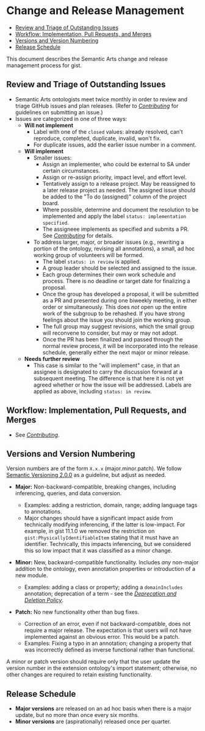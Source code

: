 Change and Release Management <!-- omit in toc -->
=====

- [Review and Triage of Outstanding Issues](#review-and-triage-of-outstanding-issues)
- [Workflow: Implementation, Pull Requests, and Merges](#workflow-implementation-pull-requests-and-merges)
- [Versions and Version Numbering](#versions-and-version-numbering)
- [Release Schedule](#release-schedule)

This document describes the Semantic Arts change and release management process for gist.

Review and Triage of Outstanding Issues
-----

- Semantic Arts ontologists meet twice monthly in order to review and triage GitHub issues and plan releases. (Refer to [*Contributing*](Contributing.md) for guidelines on submitting an issue.)
- Issues are categorized in one of three ways:
  - **Will not implement**
    - Label with one of the `closed` values: already resolved, can't reproduce, completed, duplicate, invalid, won't fix.
    - For duplicate issues, add the earlier issue number in a comment.
  - **Will implement**
    - Smaller issues:
      - Assign an implementer, who could be external to SA under certain circumstances.
      - Assign or re-assign priority, impact level, and effort level.
      - Tentatively assign to a release project. May be reassigned to a later release project as needed. The assigned issue should be added to the "To do (assigned)" column of the project board.
      - Where possible, determine and document the resolution to be implemented and apply the label `status: implementation specified`.
      - The assigneee implements as specified and submits a PR. See [*Contributing*](Contributing.md#submitting-a-pull-request-pr) for details.
    - To address larger, major, or broader issues (e.g., rewriting a portion of the ontology, revising all annotations), a small, ad hoc working group of volunteers will be formed.
      - The label `status: in review` is applied.
      - A group leader should be selected and assigned to the issue.
      - Each group determines their own work schedule and process. There is no deadline or target date for finalizing a proposal.
      - Once the group has developed a proposal, it will be submitted as a PR and presented during one biweekly meeting, in either order or simultaneously. This does *not* open up the entire work of the subgroup to be rehashed. If you have strong feelings about the issue you should join the working group.
      - The full group may suggest revisions, which the small group will reconvene to consider, but may or may not adopt.
      - Once the PR has been finalized and passed through the normal review process, it will be incorporated into the release schedule, generally either the next major or minor release.
  - **Needs further review**
    - This case is similar to the "will implement" case, in that an assignee is designated to carry the discussion forward at a subsequent meeting. The difference is that here it is not yet agreed whether or how the issue will be addressed. Labels are applied as above, including `status: in review`.

Workflow: Implementation, Pull Requests, and Merges
-----

- See [*Contributing*](Contributing.md).

Versions and Version Numbering
-----

Version numbers are of the form `X.x.x` (major.minor.patch). We follow [Semantic Versioning 2.0.0](https://semver.org/) as a guideline, but adjust as needed.

- **Major:** Non-backward-compatible, breaking changes, including inferencing, queries, and data conversion.
  - Examples: adding a restriction, domain, range; adding language tags to annotations.
  - Major changes should have a significant impact aside from technically modifying inferencing, if the latter is low-impact. For example, in gist 11.1.0 we removed the restriction on `gist:PhysicallyIdentifiableItem` stating that it must have an identifier. Technically, this impacts inferencing, but we considered this so low impact that it was classified as a minor change.

- **Minor:** New, backward-compatible functionality. Includes *any* non-major addition to the ontology, even annotation properties or introduction of a new module.
  - Examples: adding a class or property; adding a `domainIncludes` annotation; deprecation of a term - see the [*Deprecation and Deletion Policy*](DeprecationAndDeletionPolicy.md).

- **Patch:** No new functionality other than bug fixes.
  - Correction of an error, even if not backward-compatible, does not require a major release. The expectation is that users will not have implemented against an obvious error. This would be a patch.
  - Examples: Fixing a typo in an annotation; changing a property that was incorrectly defined as inverse functional rather than functional.

A minor or patch version should require only that the user update the version number in the extension ontology's import statement; otherwise, no other changes are required to retain existing functionality.
  
Release Schedule
-----

- **Major versions** are released on an ad hoc basis when there is a major update, but no more than once every six months.
- **Minor versions** are (aspirationally) released once per quarter.
